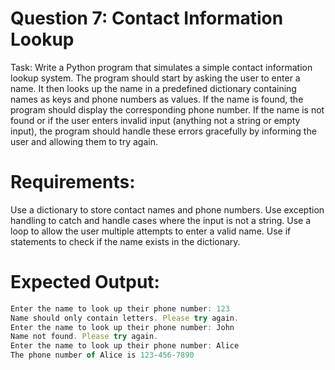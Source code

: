 # Question 7: Contact Information Lookup
Task: Write a Python program that simulates a simple contact information lookup system. The program should start by asking the user to enter a name. It then looks up the name in a predefined dictionary containing names as keys and phone numbers as values. If the name is found, the program should display the corresponding phone number. If the name is not found or if the user enters invalid input (anything not a string or empty input), the program should handle these errors gracefully by informing the user and allowing them to try again.

# Requirements:

Use a dictionary to store contact names and phone numbers.
Use exception handling to catch and handle cases where the input is not a string.
Use a loop to allow the user multiple attempts to enter a valid name.
Use if statements to check if the name exists in the dictionary.

# Expected Output:
```javascript
Enter the name to look up their phone number: 123
Name should only contain letters. Please try again.
Enter the name to look up their phone number: John
Name not found. Please try again.
Enter the name to look up their phone number: Alice
The phone number of Alice is 123-456-7890
```
